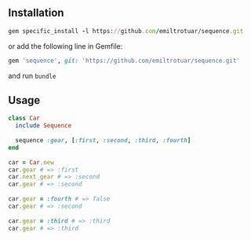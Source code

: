 ## Installation

```ruby
gem specific_install -l https://github.com/emiltrotuar/sequence.git
```
or add the following line in Gemfile:
```ruby
gem 'sequence', git: 'https://github.com/emiltrotuar/sequence.git'
```
and run `bundle`

## Usage

```ruby
class Car
  include Sequence
 
  sequence :gear, [:first, :second, :third, :fourth]
end
 
car = Car.new
car.gear # => :first
car.next_gear # => :second
car.gear # => :second
 
car.gear = :fourth # => false
car.gear # => :second
 
car.gear = :third # => :third
car.gear # => :third
```